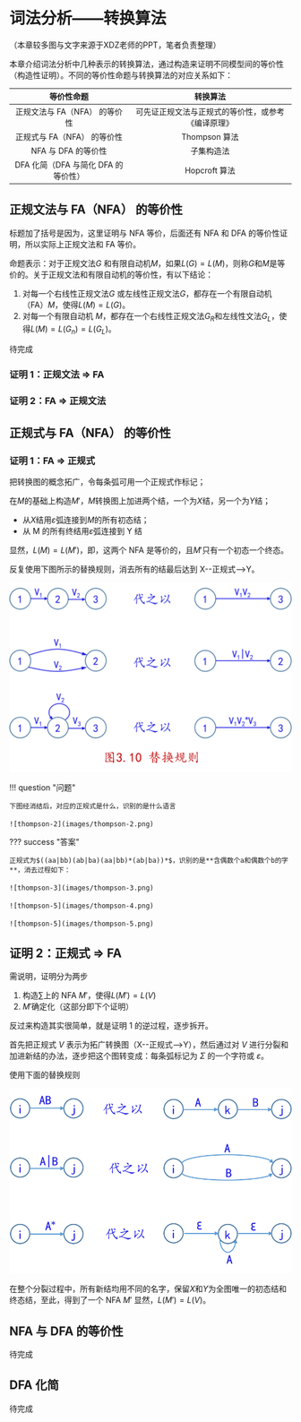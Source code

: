 # 词法分析——转换算法

（本章较多图与文字来源于XDZ老师的PPT，笔者负责整理）

本章介绍词法分析中几种表示的转换算法，通过构造来证明不同模型间的等价性（构造性证明）。不同的等价性命题与转换算法的对应关系如下：

|             等价性命题              |                      转换算法                      |
| :---------------------------------: | :------------------------------------------------: |
|    正规文法与 FA（NFA） 的等价性    | 可先证正规文法与正规式的等价性，或参考《编译原理》 |
|     正规式与 FA（NFA） 的等价性     |                   Thompson 算法                    |
|         NFA 与 DFA 的等价性         |                     子集构造法                     |
| DFA 化简（DFA 与简化 DFA 的等价性） |                   Hopcroft 算法                    |

## 正规文法与 FA（NFA） 的等价性

标题加了括号是因为，这里证明与 NFA 等价，后面还有 NFA 和 DFA 的等价性证明，所以实际上正规文法和 FA 等价。

命题表示：对于正规文法$G$ 和有限自动机$M$，如果$L(G) = L(M)$，则称$G$和$M$是等价的。关于正规文法和有限自动机的等价性，有以下结论：

1. 对每一个右线性正规文法$G$ 或左线性正规文法$G$，都存在一个有限自动机（FA）$M$，使得$L(M) = L(G)$。
2. 对每一个有限自动机 $M$，都存在一个右线性正规文法$G_R$和左线性文法$G_L$，使得$L(M) = L(G_n) = L(G_L)$。

<!-- TODO -->

待完成

### 证明 1：正规文法 $\Rightarrow$ FA

### 证明 2：FA $\Rightarrow$ 正规文法

## 正规式与 FA（NFA） 的等价性

### 证明 1：FA $\Rightarrow$ 正规式

把转换图的概念拓广，令每条弧可用一个正规式作标记；

在$M$的基础上构造$M'$，$M$转换图上加进两个结，一个为$X$结，另一个为$Y$结；

- 从$X$结用$ε$弧连接到$M$的所有初态结；
- 从 M 的所有终结用$ε$弧连接到 Y 结

显然，$L(M)=L(M')$，即，这两个 NFA 是等价的，且$M'$只有一个初态一个终态。

反复使用下图所示的替换规则，消去所有的结最后达到 X--正规式-->Y。

![thompson-1](images/thompson-1.png)

!!! question "问题"

    下图经消结后，对应的正规式是什么，识别的是什么语言

    ![thompson-2](images/thompson-2.png)

??? success "答案"

    正规式为$((aa|bb)(ab|ba)(aa|bb)*(ab|ba))*$，识别的是**含偶数个a和偶数个b的字**，消去过程如下：

    ![thompson-3](images/thompson-3.png)

    ![thompson-5](images/thompson-4.png)

    ![thompson-5](images/thompson-5.png)

## 证明 2：正规式 $\Rightarrow$ FA

需说明，证明分为两步

1. 构造$\sum$上的 NFA $M'$，使得$L(M')=L(V)$
2. $M'$确定化（这部分即下个证明）

反过来构造其实很简单，就是证明 1 的逆过程，逐步拆开。

首先把正规式 $V$ 表示为拓广转换图（X--正规式-->Y），然后通过对 $V$ 进行分裂和加进新结的办法，逐步把这个图转变成：每条弧标记为 $Σ$ 的一个字符或 $ε$。

使用下面的替换规则

![thompson-6](images/thompson-6.png)

在整个分裂过程中，所有新结均用不同的名字，保留$X$和$Y$为全图唯一的初态结和终态结，至此，得到了一个 NFA $M'$
显然，$L(M')=L(V)$。

## NFA 与 DFA 的等价性

<!-- TODO -->

待完成

## DFA 化简

<!-- TODO -->

待完成